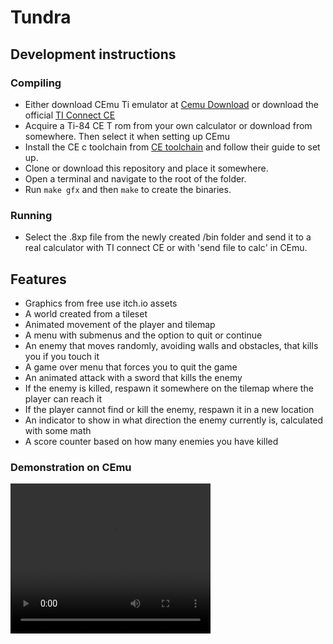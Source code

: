 # Tundra
## Development instructions
### Compiling
* Either download CEmu Ti emulator at [Cemu Download](https://ce-programming.github.io/CEmu/download) or download the official [TI Connect CE]()
* Acquire a Ti-84 CE T rom from your own calculator or download from somewhere. Then select it when setting up CEmu
* Install the CE c toolchain from [CE toolchain](https://ce-programming.github.io/toolchain/static/getting-started.html#getting-started) and follow their guide to set up.
* Clone or download this repository and place it somewhere. 
* Open a terminal and navigate to the root of the folder. 
* Run `make gfx` and then `make` to create the binaries.

### Running
* Select the .8xp file from the newly created /bin folder and send it to a real calculator with TI connect CE or with 'send file to calc' in CEmu.

## Features
* Graphics from free use itch.io assets
* A world created from a tileset
* Animated movement of the player and tilemap
* A menu with submenus and the option to quit or continue
* An enemy that moves randomly, avoiding walls and obstacles, that kills you if you touch it
* A game over menu that forces you to quit the game
* An animated attack with a sword that kills the enemy
* If the enemy is killed, respawn it somewhere on the tilemap where the player can reach it
* If the player cannot find or kill the enemy, respawn it in a new location
* An indicator to show in what direction the enemy currently is, calculated with some math
* A score counter based on how many enemies you have killed

### Demonstration on CEmu

<video width="320" height="240" controls>
  <source src="/https://raw.githubusercontent.com/kaioraf/CEdev-Tilemap/main/Demonew.mp4" type="video/mp4">
</video>